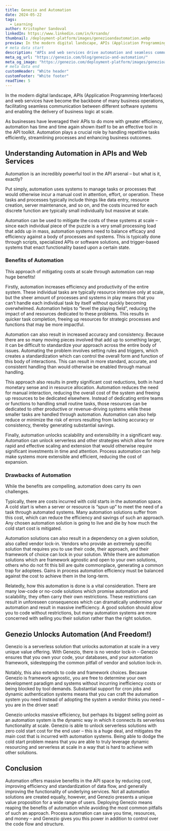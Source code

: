 ```yaml
---
title: Genezio and Automation
date: 2024-05-22
tags:
  - Learning
author: Kristopher Sandoval
linkedIn: https://www.linkedin.com/in/krsando/
thumbnail: /deployment-platform/images/genezioandautomation.webp
preview: In the modern digital landscape, APIs (Application Programming Interfaces) and web services have become the backbone of many business operations, facilitating seamless communication between different software systems and enabling the delivery of business logic at scale.
# meta data start
description: "APIs and web services drive automation and seamless communication in modern business operations, enabling scalable delivery of business logic."
meta_og_url: "https://genezio.com/blog/genezio-and-automation/"
meta_og_image: "https://genezio.com/deployment-platform/images/genezioandautomation.webp"
# meta data end
customHeader: "White header"
customFooter: "White footer"
readTime: 5
---
```


In the modern digital landscape, APIs (Application Programming Interfaces) and web services have become the backbone of many business operations, facilitating seamless communication between different software systems and enabling the delivery of business logic at scale.

As businesses have leveraged their APIs to do more with greater efficiency, automation has time and time again shown itself to be an effective tool in the API toolkit. Automation plays a crucial role by handling repetitive tasks efficiently, streamlining processes and enhancing business outcomes.

## Understanding Automation in APIs and Web Services

Automation is an incredibly powerful tool in the API arsenal – but what is it, exactly?

Put simply, automation uses systems to manage tasks or processes that would otherwise incur a manual cost in attention, effort, or operation. These tasks and processes typically include things like data entry, resource creation, server maintenance, and so on, and the costs incurred for each discrete function are typically small individually but massive at scale.

Automation can be used to mitigate the costs of these systems at scale – since each individual piece of the puzzle is a very small processing load that adds up in mass, automation systems need to balance efficacy and efficiency against a body of processes and systems. This is typically done through scripts, specialized APIs or software solutions, and trigger-based systems that enact functionality based upon a certain state.

### Benefits of Automation

This approach of mitigating costs at scale through automation can reap huge benefits!

Firstly, automation increases efficiency and productivity of the entire system. These individual tasks are typically resource intensive only at scale, but the sheer amount of processes and systems in play means that you can’t handle each individual task by itself without quickly becoming overwhelmed. Automation helps to “level the playing field”, reducing the impact of and resources dedicated to these problems. This results in quicker task completion, freeing up resources for strategic processes and functions that may be more impactful.

Automation can also result in increased accuracy and consistency. Because there are so many moving pieces involved that add up to something larger, it can be difficult to standardize your approach across the entire body of issues. Automating the problem involves setting rules and triggers, which creates a standardization which can control the overall form and function of this body of interactions. This can result in more standard, accurate, and consistent handling than would otherwise be enabled through manual handling.

This approach also results in pretty significant cost reductions, both in hard monetary sense and in resource allocation. Automation reduces the need for manual interaction, reducing the overall cost of the system and freeing up resources to be dedicated elsewhere. Instead of dedicating entire teams or functions to handling small routine tasks, those resources can be dedicated to other productive or revenue-driving systems while these smaller tasks are handled through automation. Automation can also help reduce or minimize the risk of errors resulting from lacking accuracy or consistency, thereby generating substantial savings.

Finally, automation unlocks scalability and extensibility in a significant way. Automation can unlock serverless and other strategies which allow for more rapid and effective scaling and extension that would otherwise require significant investments in time and attention. Process automation can help make systems more extensible and efficient, reducing the cost of expansion.

### Drawbacks of Automation

While the benefits are compelling, automation does carry its own challenges.

Typically, there are costs incurred with cold starts in the automation space. A cold start is when a server or resource is “spun up” to meet the need of a task through automated systems. Many automation solutions suffer from this cost, which can reduce the efficiency and savings of such an approach. Any chosen automation solution is going to live and die by how much the cold start cost is mitigated.

Automation solutions can also result in a dependency on a given solution, also called vendor lock-in. Vendors who provide an extremely specific solution that requires you to use their code, their approach, and their framework of choice can lock in your solution. While there are automation solutions which are framework agnostic and open to your own solutions, others who do not fit this bill are quite commonplace, generating a common trap for adoptees. Gains in process automation efficiency must be balanced against the cost to achieve them in the long-term.

Relatedly, how this automation is done is a vital consideration. There are many low-code or no-code solutions which promise automation and scalability, they often carry their own restrictions. These restrictions can result in unforeseen consequences which can dramatically undermine your automation and result in massive inefficiency. A good solution should allow you to code without restrictions, but many automation systems are more concerned with selling you their solution rather than the right solution.

## Genezio Unlocks Automation (And Freedom!)

Genezio is a serverless solution that unlocks automation at scale in a very unique value offering. With Genezio, there is no vendor lock-in – Genezio ensures that you own your code, your databases, and your automation framework, sidestepping the common pitfall of vendor and solution lock-in.

Notably, this also extends to code and framework choices. Because Genezio is framework agnostic, you are free to determine your own development paradigm and systems without incurring inefficiency costs or being blocked by tool demands. Substantial support for cron jobs and dynamic authentication systems means that you can craft the automation system you need instead of adopting the system a vendor thinks you need – you are in the driver seat!

Genezio unlocks massive efficiency, but perhaps its biggest selling point as an automation system is the dynamic way in which it connects its serverless functionality at scale. Genezio is able to unlock serverless solutions with zero cold start cost for the end user – this is a huge deal, and mitigates the main cost that is incurred with automation systems. Being able to dodge the cold start problem means that you are able to truly leverage dynamic resourcing and serverless at scale in a way that is hard to achieve with other solutions.

## Conclusion

Automation offers massive benefits in the API space by reducing cost, improving efficiency and standardization of data flow, and generally improving the functionality of underlying services. Not all automation solutions are created equally, however, and Genezio presents a unique value proposition for a wide range of users. Deploying Genezio means reaping the benefits of automation while avoiding the most common pitfalls of such an approach. Process automation can save you time, resources, and money – and Genezio gives you this power in addition to control over the code flow and structure.
